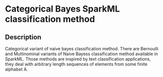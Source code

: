 # Categorical Bayes SparkML classification method

## Description
Categorical variant of naive bayes classification method.
There are Bernoulli and Multinominal variants of Naive Bayess classification method available in SparkML.
Those methods are inspired by text classification applications, they deal with arbitrary length sequences of elements from some finite alphabet A.


